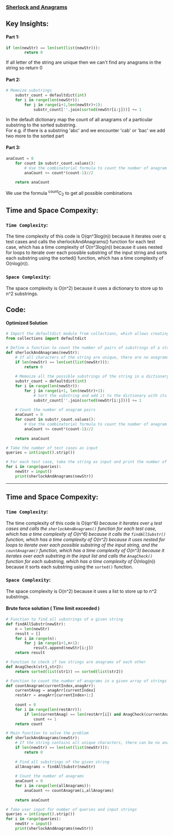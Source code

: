 ### [Sherlock and Anagrams](https://www.hackerrank.com/challenges/sherlock-and-anagrams/problem)

## Key Insights:
#### Part 1:
```python
if len(newStr) == len(set(list(newStr))):
        return 0
```
If all letter of the string are unique then we can't find any anagrams in the string so return 0

#### Part 2:
```python
# Memoize substrings
    substr_count = defaultdict(int)
    for i in range(len(newStr)):
        for j in range(i+1,len(newStr)+1):
            substr_count[''.join(sorted(newStr[i:j]))] += 1
```
In the default dictionary map the count of all anagrams of a particular substring to the sorted substring.<br>
For e.g. if there is a substring 'abc' and we encounter 'cab' or 'bac' we add two more to the sorted part<br>

#### Part 3:
```python
anaCount = 0
    for count in substr_count.values():
        # Use the combinatorial formula to count the number of anagram pairs
        anaCount += count*(count-1)//2
    
    return anaCount
```
We use the formula <sup>count</sup>C<sub>2</sub> to get all possible combinations

## Time and Space Compexity:
### `Time Complexity`:
The time complexity of this code is O(qn^3log(n)) because it iterates over q test cases and calls the sherlockAndAnagrams() function for each test case, which has a time complexity of O(n^3log(n)) because it uses nested for loops to iterate over each possible substring of the input string and sorts each substring using the sorted() function, which has a time complexity of O(nlog(n)). 

### `Space Complexity`:
The space complexity is O(n^2) because it uses a dictionary to store up to n^2 substrings.

## Code:
#### Optimized Solution
```python
# Import the defaultdict module from collections, which allows creating a dictionary with default values
from collections import defaultdict

# Define a function to count the number of pairs of substrings of a string that are anagrams of each other
def sherlockAndAnagrams(newStr):
    # If all characters of the string are unique, there are no anagrams
    if len(newStr) == len(set(list(newStr))):
        return 0
    
    # Memoize all the possible substrings of the string in a dictionary
    substr_count = defaultdict(int)
    for i in range(len(newStr)):
        for j in range(i+1, len(newStr)+1):
            # Sort the substring and add it to the dictionary with its count
            substr_count[''.join(sorted(newStr[i:j]))] += 1
    
    # Count the number of anagram pairs
    anaCount = 0
    for count in substr_count.values():
        # Use the combinatorial formula to count the number of anagram pairs
        anaCount += count*(count-1)//2
    
    return anaCount

# Take the number of test cases as input
queries = int(input().strip())

# For each test case, take the string as input and print the number of anagram pairs
for i in range(queries):
    newStr = input()
    print(sherlockAndAnagrams(newStr))
```
---------------------------------------------------------------------------------------------------------------------------------------------
## Time and Space Compexity:
### `Time Complexity`:
The time complexity of this code is O(q*n^6) because it iterates over `q` test cases and calls the `sherlockAndAnagrams()` function for each test case, which has a time complexity of O(n^6) because it calls the `findAllSubstr()` function, which has a time complexity of O(n^2) because it uses nested for loops to iterate over each possible substring of the input string, and the `countAnagram()` function, which has a time complexity of O(n^3) because it iterates over each substring in the input list and calls the `AnagCheck()` function for each substring, which has a time complexity of O(n*log(n)) because it sorts each substring using the `sorted()` function. 

### `Space Complexity`:
The space complexity is O(n^2) because it uses a list to store up to n^2 substrings.

#### Brute force solution ( Time limit exceeded )
```python
# Function to find all substrings of a given string
def findAllSubstr(newStr):
    n = len(newStr)
    result = []
    for i in range(n):
        for j in range(i+1,n+1):
            result.append(newStr[i:j])
    return result

# Function to check if two strings are anagrams of each other
def AnagCheck(str1,str2):
    return sorted(list(str1)) == sorted(list(str2))

# Function to count the number of anagrams in a given array of strings
def countAnagram(currentIndex,anagArr):
    currentAnag = anagArr[currentIndex]
    restArr = anagArr[currentIndex+1:]
    
    count = 0
    for i in range(len(restArr)):
        if len(currentAnag) == len(restArr[i]) and AnagCheck(currentAnag,restArr[i]):
            count += 1
    return count

# Main function to solve the problem
def sherlockAndAnagrams(newStr):
    # If the string contains all unique characters, there can be no anagrams
    if len(newStr) == len(set(list(newStr))):
        return 0
    
    # Find all substrings of the given string
    allAnagrams = findAllSubstr(newStr)
    
    # Count the number of anagrams
    anaCount = 0
    for i in range(len(allAnagrams)):
        anaCount += countAnagram(i,allAnagrams)
        
    return anaCount

# Take user input for number of queries and input strings
queries = int(input().strip())
for i in range(queries):
    newStr = input()
    print(sherlockAndAnagrams(newStr))

```
